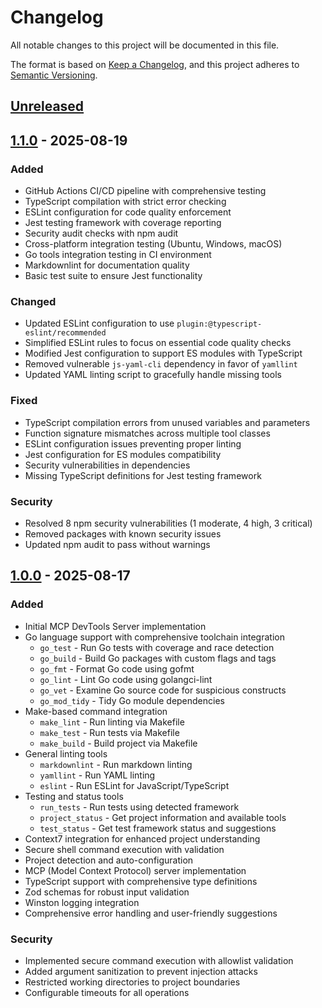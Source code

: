 # Changelog

All notable changes to this project will be documented in this file.

The format is based on [Keep a Changelog](https://keepachangelog.com/en/1.1.0/),
and this project adheres to [Semantic Versioning](https://semver.org/spec/v2.0.0.html).

## [Unreleased]

## [1.1.0] - 2025-08-19

### Added

- GitHub Actions CI/CD pipeline with comprehensive testing
- TypeScript compilation with strict error checking
- ESLint configuration for code quality enforcement  
- Jest testing framework with coverage reporting
- Security audit checks with npm audit
- Cross-platform integration testing (Ubuntu, Windows, macOS)
- Go tools integration testing in CI environment
- Markdownlint for documentation quality
- Basic test suite to ensure Jest functionality

### Changed

- Updated ESLint configuration to use `plugin:@typescript-eslint/recommended`
- Simplified ESLint rules to focus on essential code quality checks
- Modified Jest configuration to support ES modules with TypeScript
- Removed vulnerable `js-yaml-cli` dependency in favor of `yamllint`
- Updated YAML linting script to gracefully handle missing tools

### Fixed

- TypeScript compilation errors from unused variables and parameters
- Function signature mismatches across multiple tool classes
- ESLint configuration issues preventing proper linting
- Jest configuration for ES modules compatibility
- Security vulnerabilities in dependencies
- Missing TypeScript definitions for Jest testing framework

### Security

- Resolved 8 npm security vulnerabilities (1 moderate, 4 high, 3 critical)
- Removed packages with known security issues
- Updated npm audit to pass without warnings

## [1.0.0] - 2025-08-17

### Added

- Initial MCP DevTools Server implementation
- Go language support with comprehensive toolchain integration
  - `go_test` - Run Go tests with coverage and race detection
  - `go_build` - Build Go packages with custom flags and tags
  - `go_fmt` - Format Go code using gofmt
  - `go_lint` - Lint Go code using golangci-lint
  - `go_vet` - Examine Go source code for suspicious constructs
  - `go_mod_tidy` - Tidy Go module dependencies
- Make-based command integration
  - `make_lint` - Run linting via Makefile
  - `make_test` - Run tests via Makefile
  - `make_build` - Build project via Makefile
- General linting tools
  - `markdownlint` - Run markdown linting
  - `yamllint` - Run YAML linting
  - `eslint` - Run ESLint for JavaScript/TypeScript
- Testing and status tools
  - `run_tests` - Run tests using detected framework
  - `project_status` - Get project information and available tools
  - `test_status` - Get test framework status and suggestions
- Context7 integration for enhanced project understanding
- Secure shell command execution with validation
- Project detection and auto-configuration
- MCP (Model Context Protocol) server implementation
- TypeScript support with comprehensive type definitions
- Zod schemas for robust input validation
- Winston logging integration
- Comprehensive error handling and user-friendly suggestions

### Security

- Implemented secure command execution with allowlist validation
- Added argument sanitization to prevent injection attacks
- Restricted working directories to project boundaries
- Configurable timeouts for all operations

[Unreleased]: https://github.com/rshade/mcp-devtools-server/compare/v1.1.0...HEAD
[1.1.0]: https://github.com/rshade/mcp-devtools-server/compare/v1.0.0...v1.1.0
[1.0.0]: https://github.com/rshade/mcp-devtools-server/releases/tag/v1.0.0
